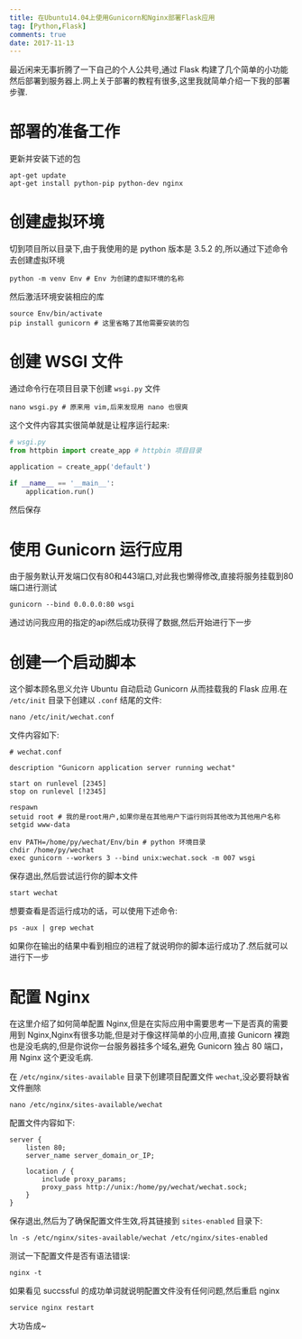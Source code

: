 ```yaml
---
title: 在Ubuntu14.04上使用Gunicorn和Nginx部署Flask应用
tag: [Python,Flask]
comments: true
date: 2017-11-13
---
```








最近闲来无事折腾了一下自己的个人公共号,通过 Flask 构建了几个简单的小功能然后部署到服务器上.网上关于部署的教程有很多,这里我就简单介绍一下我的部署步骤.

# 部署的准备工作

更新并安装下述的包

```shell
apt-get update
apt-get install python-pip python-dev nginx
```

# 创建虚拟环境

切到项目所以目录下,由于我使用的是 python 版本是 3.5.2 的,所以通过下述命令去创建虚拟环境

```shell
python -m venv Env # Env 为创建的虚拟环境的名称
```

然后激活环境安装相应的库

```shell
source Env/bin/activate
pip install gunicorn # 这里省略了其他需要安装的包 
```

# 创建 WSGI 文件

通过命令行在项目目录下创建 <code>wsgi.py</code> 文件

```shell
nano wsgi.py # 原来用 vim,后来发现用 nano 也很爽
```

这个文件内容其实很简单就是让程序运行起来:

```python
# wsgi.py
from httpbin import create_app # httpbin 项目目录

application = create_app('default')

if __name__ == '__main__':
    application.run()
```
然后保存

# 使用 Gunicorn 运行应用 

由于服务默认开发端口仅有80和443端口,对此我也懒得修改,直接将服务挂载到80端口进行测试

```shell
gunicorn --bind 0.0.0.0:80 wsgi
```
通过访问我应用的指定的api然后成功获得了数据,然后开始进行下一步

# 创建一个启动脚本

这个脚本顾名思义允许 Ubuntu 自动启动 Gunicorn 从而挂载我的 Flask 应用.在 <code>/etc/init</code> 目录下创建以 <code>.conf</code> 结尾的文件:

```shell
nano /etc/init/wechat.conf
```
文件内容如下:

```shell
# wechat.conf

description "Gunicorn application server running wechat"

start on runlevel [2345]
stop on runlevel [!2345]

respawn
setuid root # 我的是root用户,如果你是在其他用户下运行则将其他改为其他用户名称
setgid www-data

env PATH=/home/py/wechat/Env/bin # python 环境目录
chdir /home/py/wechat
exec gunicorn --workers 3 --bind unix:wechat.sock -m 007 wsgi
```

保存退出,然后尝试运行你的脚本文件

```shell
start wechat
```

想要查看是否运行成功的话，可以使用下述命令:

```shell
ps -aux | grep wechat
```
如果你在输出的结果中看到相应的进程了就说明你的脚本运行成功了.然后就可以进行下一步

# 配置 Nginx 

在这里介绍了如何简单配置 Nginx,但是在实际应用中需要思考一下是否真的需要用到 Nginx,Nginx有很多功能,但是对于像这样简单的小应用,直接 Gunicorn 裸跑也是没毛病的,但是你说你一台服务器挂多个域名,避免 Gunicorn 独占 80 端口，用 Nginx 这个更没毛病.

在 <code>/etc/nginx/sites-available</code> 目录下创建项目配置文件 <code>wechat</code>,没必要将缺省文件删除

```shell
nano /etc/nginx/sites-available/wechat
```

配置文件内容如下:

```shell
server {
    listen 80;
    server_name server_domain_or_IP;

    location / {
        include proxy_params;
        proxy_pass http://unix:/home/py/wechat/wechat.sock;
    }
}
```

保存退出,然后为了确保配置文件生效,将其链接到 <code>sites-enabled</code> 目录下:

```shell
ln -s /etc/nginx/sites-available/wechat /etc/nginx/sites-enabled
```

测试一下配置文件是否有语法错误:

```shell
nginx -t
```
如果看见 succssful 的成功单词就说明配置文件没有任何问题,然后重启 nginx

```shell
service nginx restart 
```
大功告成~
